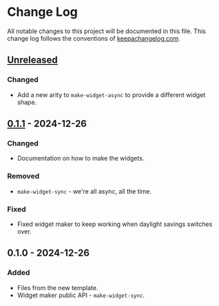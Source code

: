 # Change Log
All notable changes to this project will be documented in this file. This change log follows the conventions of [keepachangelog.com](http://keepachangelog.com/).

## [Unreleased]
### Changed
- Add a new arity to `make-widget-async` to provide a different widget shape.

## [0.1.1] - 2024-12-26
### Changed
- Documentation on how to make the widgets.

### Removed
- `make-widget-sync` - we're all async, all the time.

### Fixed
- Fixed widget maker to keep working when daylight savings switches over.

## 0.1.0 - 2024-12-26
### Added
- Files from the new template.
- Widget maker public API - `make-widget-sync`.

[Unreleased]: https://sourcehost.site/your-name/day1pt2/compare/0.1.1...HEAD
[0.1.1]: https://sourcehost.site/your-name/day1pt2/compare/0.1.0...0.1.1
